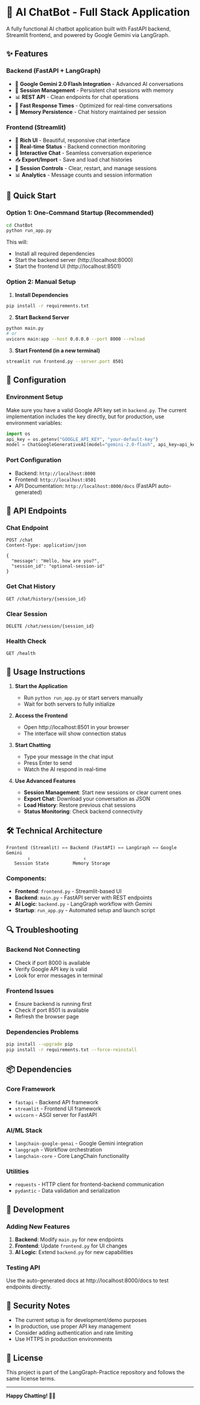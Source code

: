 # 🤖 AI ChatBot - Full Stack Application

A fully functional AI chatbot application built with FastAPI backend, Streamlit frontend, and powered by Google Gemini via LangGraph.

## ✨ Features

### Backend (FastAPI + LangGraph)
- 🧠 **Google Gemini 2.0 Flash Integration** - Advanced AI conversations
- 🔄 **Session Management** - Persistent chat sessions with memory
- 📊 **REST API** - Clean endpoints for chat operations
- 🚀 **Fast Response Times** - Optimized for real-time conversations
- 💾 **Memory Persistence** - Chat history maintained per session

### Frontend (Streamlit)
- 🎨 **Rich UI** - Beautiful, responsive chat interface
- 📱 **Real-time Status** - Backend connection monitoring
- 💬 **Interactive Chat** - Seamless conversation experience
- 📥 **Export/Import** - Save and load chat histories
- 🔧 **Session Controls** - Clear, restart, and manage sessions
- 📊 **Analytics** - Message counts and session information

## 🚀 Quick Start

### Option 1: One-Command Startup (Recommended)
```bash
cd ChatBot
python run_app.py
```

This will:
- Install all required dependencies
- Start the backend server (http://localhost:8000)
- Start the frontend UI (http://localhost:8501)

### Option 2: Manual Setup

1. **Install Dependencies**
```bash
pip install -r requirements.txt
```

2. **Start Backend Server**
```bash
python main.py
# or
uvicorn main:app --host 0.0.0.0 --port 8000 --reload
```

3. **Start Frontend (in a new terminal)**
```bash
streamlit run frontend.py --server.port 8501
```

## 🔧 Configuration

### Environment Setup
Make sure you have a valid Google API key set in `backend.py`. The current implementation includes the key directly, but for production, use environment variables:

```python
import os
api_key = os.getenv("GOOGLE_API_KEY", "your-default-key")
model = ChatGoogleGenerativeAI(model="gemini-2.0-flash", api_key=api_key)
```

### Port Configuration
- Backend: `http://localhost:8000`
- Frontend: `http://localhost:8501`
- API Documentation: `http://localhost:8000/docs` (FastAPI auto-generated)

## 📡 API Endpoints

### Chat Endpoint
```http
POST /chat
Content-Type: application/json

{
  "message": "Hello, how are you?",
  "session_id": "optional-session-id"
}
```

### Get Chat History
```http
GET /chat/history/{session_id}
```

### Clear Session
```http
DELETE /chat/session/{session_id}
```

### Health Check
```http
GET /health
```

## 🎯 Usage Instructions

1. **Start the Application**
   - Run `python run_app.py` or start servers manually
   - Wait for both servers to fully initialize

2. **Access the Frontend**
   - Open http://localhost:8501 in your browser
   - The interface will show connection status

3. **Start Chatting**
   - Type your message in the chat input
   - Press Enter to send
   - Watch the AI respond in real-time

4. **Use Advanced Features**
   - **Session Management**: Start new sessions or clear current ones
   - **Export Chat**: Download your conversation as JSON
   - **Load History**: Restore previous chat sessions
   - **Status Monitoring**: Check backend connectivity

## 🛠️ Technical Architecture

```
Frontend (Streamlit) ←→ Backend (FastAPI) ←→ LangGraph ←→ Google Gemini
        ↓                    ↓
   Session State         Memory Storage
```

### Components:
- **Frontend**: `frontend.py` - Streamlit-based UI
- **Backend**: `main.py` - FastAPI server with REST endpoints
- **AI Logic**: `backend.py` - LangGraph workflow with Gemini
- **Startup**: `run_app.py` - Automated setup and launch script

## 🔍 Troubleshooting

### Backend Not Connecting
- Check if port 8000 is available
- Verify Google API key is valid
- Look for error messages in terminal

### Frontend Issues
- Ensure backend is running first
- Check if port 8501 is available
- Refresh the browser page

### Dependencies Problems
```bash
pip install --upgrade pip
pip install -r requirements.txt --force-reinstall
```

## 📦 Dependencies

### Core Framework
- `fastapi` - Backend API framework
- `streamlit` - Frontend UI framework
- `uvicorn` - ASGI server for FastAPI

### AI/ML Stack
- `langchain-google-genai` - Google Gemini integration
- `langgraph` - Workflow orchestration
- `langchain-core` - Core LangChain functionality

### Utilities
- `requests` - HTTP client for frontend-backend communication
- `pydantic` - Data validation and serialization

## 🚧 Development

### Adding New Features
1. **Backend**: Modify `main.py` for new endpoints
2. **Frontend**: Update `frontend.py` for UI changes
3. **AI Logic**: Extend `backend.py` for new capabilities

### Testing API
Use the auto-generated docs at http://localhost:8000/docs to test endpoints directly.

## 🔐 Security Notes

- The current setup is for development/demo purposes
- In production, use proper API key management
- Consider adding authentication and rate limiting
- Use HTTPS in production environments

## 📄 License

This project is part of the LangGraph-Practice repository and follows the same license terms.

---

**Happy Chatting! 🤖💬**